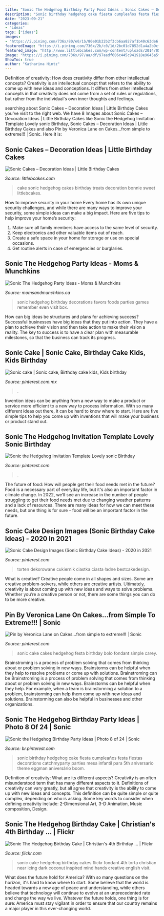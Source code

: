 ```yaml
---
title: "Sonic The Hedgehog Birthday Party Food Ideas : Sonic Cakes – Decoration Ideas"
description: "Sonic birthday hedgehog cake fiesta cumpleaños festa fiestas decorations catchmyparty parties mesa infantil para 5th aniversario theme eggman aniversário boom"
date: "2023-09-21"
categories:
- "ideas"
tags: ["ideas"]
images:
- "https://i.pinimg.com/736x/80/e0/1b/80e01b22b2f3cb6aa827af1b40c63de6.jpg"
featuredImage: "https://i.pinimg.com/736x/2b/c0/1d/2bc01d7852d1a4a2b9cfbc7a8e024952--arcade-party-ideas-sonic-party-ideas.jpg"
featured_image: "http://www.littlebcakes.com/wp-content/uploads/2014/05/Sonic-Cake.jpg"
image: "https://i.pinimg.com/736x/97/aa/df/97aadf606c445c941918e9645a5f0b30.jpg"
ShowToc: true
author: "Katharina Hintz"
---
```



Definition of creativity: How does creativity differ from other intellectual concepts?
Creativity is an intellectual concept that refers to the ability to come up with new ideas and conceptions. It differs from other intellectual concepts in that creativity does not come from a set of rules or regulations, but rather from the individual's own inner thoughts and feelings.

	

		
searching about Sonic Cakes – Decoration Ideas | Little Birthday Cakes you've visit to the right web. We have 8 Images about Sonic Cakes – Decoration Ideas | Little Birthday Cakes like Sonic the Hedgehog Invitation Template Lovely sonic Birthday, Sonic Cakes – Decoration Ideas | Little Birthday Cakes and also Pin by Veronica Lane on Cakes...from simple to extreme!!! | Sonic. Here it is:
		
    
## Sonic Cakes – Decoration Ideas | Little Birthday Cakes

<img loading=lazy src="http://www.littlebcakes.com/wp-content/uploads/2014/05/Sonic-Cake.jpg" onerror="this.onerror=null;this.src='https://tse4.mm.bing.net/th?id=OIP.9rgQ_7uMCzavfozHtH7aTQHaFj&amp;pid=15.1';" alt="Sonic Cakes – Decoration Ideas | Little Birthday Cakes">

_Source: littlebcakes.com_

>cake sonic hedgehog cakes birthday treats decoration bonnie sweet littlebcakes. 

	

How to improve security in your home
Every home has its own unique security challenges, and while there are many ways to improve your security, some simple ideas can make a big impact. Here are five tips to help improve your home’s security:
1. Make sure all family members have access to the same level of security.
2. Keep electronics and other valuable items out of reach.
3. Create a safe space in your home for storage or use on special occasions.
4. Get routine alerts in case of emergencies or burglaries.

    
## Sonic The Hedgehog Party Ideas - Moms &amp; Munchkins

<img loading=lazy src="https://www.momsandmunchkins.ca/wp-content/uploads/2018/05/sonic-party-30m.jpg" onerror="this.onerror=null;this.src='https://tse3.mm.bing.net/th?id=OIP.5bTFH9KChM9l751L1LZurgHaLH&amp;pid=15.1';" alt="Sonic The Hedgehog Party Ideas - Moms &amp; Munchkins">

_Source: momsandmunchkins.ca_

>sonic hedgehog birthday decorations favors foods parties games remember even visit box. 

	

How can big ideas be structures and plans for achieving success?
Successful businesses have big ideas that they put into action. They have a plan to achieve their vision and then take action to make their vision a reality. The key to success is to have a clear plan with measurable milestones, so that the business can track its progress.

    
## Sonic Cake | Sonic Cake, Birthday Cake Kids, Kids Birthday

<img loading=lazy src="https://i.pinimg.com/originals/55/94/a6/5594a67a16807d28518579226f042c66.jpg" onerror="this.onerror=null;this.src='https://tse2.mm.bing.net/th?id=OIP.tkQgW8Es6N64QPVRPFu8ZwHaJ4&amp;pid=15.1';" alt="Sonic cake | Sonic cake, Birthday cake kids, Kids birthday">

_Source: pinterest.com.mx_

>. 

	

Invention ideas can be anything from a new way to make a product or service more efficient to a new way to process information. With so many different ideas out there, it can be hard to know where to start. Here are five simple tips to help you come up with inventions that will make your business or product stand out.

    
## Sonic The Hedgehog Invitation Template Lovely Sonic Birthday

<img loading=lazy src="https://i.pinimg.com/736x/97/aa/df/97aadf606c445c941918e9645a5f0b30.jpg" onerror="this.onerror=null;this.src='https://tse1.mm.bing.net/th?id=OIP.ZsDCvS1jSuOZ9LW2w7fCsQHaFS&amp;pid=15.1';" alt="Sonic the Hedgehog Invitation Template Lovely sonic Birthday">

_Source: pinterest.com_

>. 

	

The future of food: How will people get their food needs met in the future?
Food is a necessary part of everyday life, but it's also an important factor in climate change. In 2022, we'll see an increase in the number of people struggling to get their food needs met due to changing weather patterns and a lack of resources. There are many ideas for how we can meet these needs, but one thing is for sure - food will be an important factor in the future.

    
## Sonic Cake Design Images (Sonic Birthday Cake Ideas) - 2020 In 2021

<img loading=lazy src="https://i.pinimg.com/736x/80/e0/1b/80e01b22b2f3cb6aa827af1b40c63de6.jpg" onerror="this.onerror=null;this.src='https://tse2.mm.bing.net/th?id=OIP.W4bCKTRjod8rtfd7beNOvwHaH3&amp;pid=15.1';" alt="Sonic Cake Design Images (Sonic Birthday Cake Ideas) - 2020 in 2021">

_Source: pinterest.com_

>torten dekorowane cukiernik ciastka ciasta ładne bestcakedesign. 

	

What is creative?
Creative people come in all shapes and sizes. Some are creative problem-solvers, while others are creative artists. Ultimately, creativity is about coming up with new ideas and ways to solve problems. Whether you’re a creative person or not, there are some things you can do to be more creative.

    
## Pin By Veronica Lane On Cakes...from Simple To Extreme!!! | Sonic

<img loading=lazy src="https://i.pinimg.com/736x/f5/f3/8d/f5f38dd881096735753345a00a551279--sonic-the-hedgehog-cake-sonic-cake.jpg" onerror="this.onerror=null;this.src='https://tse1.mm.bing.net/th?id=OIP.5ljGTVvl9Z2BkrNpTGS-WgHaJ4&amp;pid=15.1';" alt="Pin by Veronica Lane on Cakes...from simple to extreme!!! | Sonic">

_Source: pinterest.com_

>sonic cake cakes hedgehog festa birthday bolo fondant simple carey. 

	

Brainstroming is a process of problem solving that comes from thinking about or problem solving in new ways. Brainstorms can be helpful when they help to resolve problems or come up with solutions. Brainstroming can be
Brainstroming is a process of problem solving that comes from thinking about or problem solving in new ways. Brainstorms can be helpful when they help. For example, when a team is brainstorming a solution to a problem, brainstorming can help them come up with new ideas and solutions. Brainstorming can also be helpful in businesses and other organizations.

    
## Sonic The Hedgehog Birthday Party Ideas | Photo 8 Of 24 | Sonic

<img loading=lazy src="https://i.pinimg.com/736x/2b/c0/1d/2bc01d7852d1a4a2b9cfbc7a8e024952--arcade-party-ideas-sonic-party-ideas.jpg" onerror="this.onerror=null;this.src='https://tse3.mm.bing.net/th?id=OIP.zQ1b1Gf84tHeiE4jD48ANAHaJ3&amp;pid=15.1';" alt="Sonic the Hedgehog Birthday Party Ideas | Photo 8 of 24 | Sonic">

_Source: br.pinterest.com_

>sonic birthday hedgehog cake fiesta cumpleaños festa fiestas decorations catchmyparty parties mesa infantil para 5th aniversario theme eggman aniversário boom. 

	

Definition of creativity: What are its different aspects?
Creativity is an often misunderstood term that has many different aspects to it. Definitions of creativity can vary greatly, but all agree that creativity is the ability to come up with new ideas and concepts. This definition can be quite simple or quite complex, depending on who is asking. Some key words to consider when defining creativity include: 2-Dimensional Art, 3-D Animation, Music composition, Design.

    
## Sonic The Hedgehog Birthday Cake | Christian&#039;s 4th Birthday … | Flickr

<img loading=lazy src="https://c1.staticflickr.com/9/8455/7981396663_1ee37b0d30_b.jpg" onerror="this.onerror=null;this.src='https://tse2.mm.bing.net/th?id=OIP.AZG3tTzDA1ufnmEsiGsJzAHaIc&amp;pid=15.1';" alt="Sonic The Hedgehog Birthday Cake | Christian&#039;s 4th Birthday … | Flickr">

_Source: flickr.com_

>sonic cake hedgehog birthday cakes flickr fondant 4th torta christian near icing dark coconut inspired mind hands creative english visit. 

	

What does the future hold for America? With so many questions on the horizon, it's hard to know where to start. Some believe that the world is headed towards a new age of peace and understanding, while others believe that technology will continue to evolve at an unprecedented rate and change the way we live. Whatever the future holds, one thing is for sure: America must stay vigilant in order to ensure that our country remains a major player in this ever-changing world.

